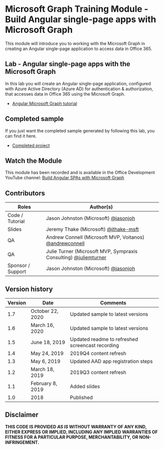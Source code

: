 # Microsoft Graph Training Module - Build Angular single-page apps with Microsoft Graph

This module will introduce you to working with the Microsoft Graph in creating an Angular single-page application to access data in Office 365.

## Lab - Angular single-page apps with the Microsoft Graph

In this lab you will create an Angular single-page application, configured with Azure Active Directory (Azure AD) for authentication & authorization, that accesses data in Office 365 using the Microsoft Graph.

- [Angular Microsoft Graph tutorial](https://docs.microsoft.com/graph/tutorials/angular)

## Completed sample

If you just want the completed sample generated by following this lab, you can find it here.

- [Completed project](demo)

## Watch the Module

This module has been recorded and is available in the Office Development YouTube channel: [Build Angular SPAs with Microsoft Graph](https://youtu.be/KUPRTTOUzz8)

## Contributors

|       Roles       |                                           Author(s)                                           |
| ----------------- | --------------------------------------------------------------------------------------------- |
| Code / Tutorial   | Jason Johnston (Microsoft) [@jasonjoh](//github.com/jasonjoh)                                 |
| Slides            | Jeremy Thake (Microsoft) [@jthake-msft](//github.com/jthake-msft)                             |
| QA                | Andrew Connell (Microsoft MVP, Voitanos) [@andrewconnell](//github.com/andrewconnell)         |
| QA                | Julie Turner (Microsoft MVP, Sympraxis Consulting) [@juliemturner](//github.com/juliemturner) |
| Sponsor / Support | Jason Johnston (Microsoft) [@jasonjoh](//github.com/jasonjoh)                                 |

## Version history

| Version |       Date       |                     Comments                     |
| ------- | ---------------- | ------------------------------------------------ |
| 1.7     | October 22, 2020 | Updated sample to latest versions                |
| 1.6     | March 16, 2020   | Updated sample to latest versions                |
| 1.5     | June 18, 2019    | Updated readme to refreshed screencast recording |
| 1.4     | May 24, 2019     | 2019Q4 content refresh                           |
| 1.3     | May 6, 2019      | Updated AAD app registration steps               |
| 1.2     | March 18, 2019   | 2019Q3 content refresh                           |
| 1.1     | February 8, 2019 | Added slides                                     |
| 1.0     | 2018             | Published                                        |

## Disclaimer

**THIS CODE IS PROVIDED *AS IS* WITHOUT WARRANTY OF ANY KIND, EITHER EXPRESS OR IMPLIED, INCLUDING ANY IMPLIED WARRANTIES OF FITNESS FOR A PARTICULAR PURPOSE, MERCHANTABILITY, OR NON-INFRINGEMENT.**
